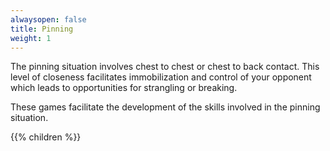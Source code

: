 ```yaml
---
alwaysopen: false
title: Pinning
weight: 1
---
```


The pinning situation involves chest to chest or chest to back contact. This level of closeness facilitates immobilization and control of your opponent which leads to opportunities for strangling or breaking.

These games facilitate the development of the skills involved in the pinning situation.

{{% children %}}